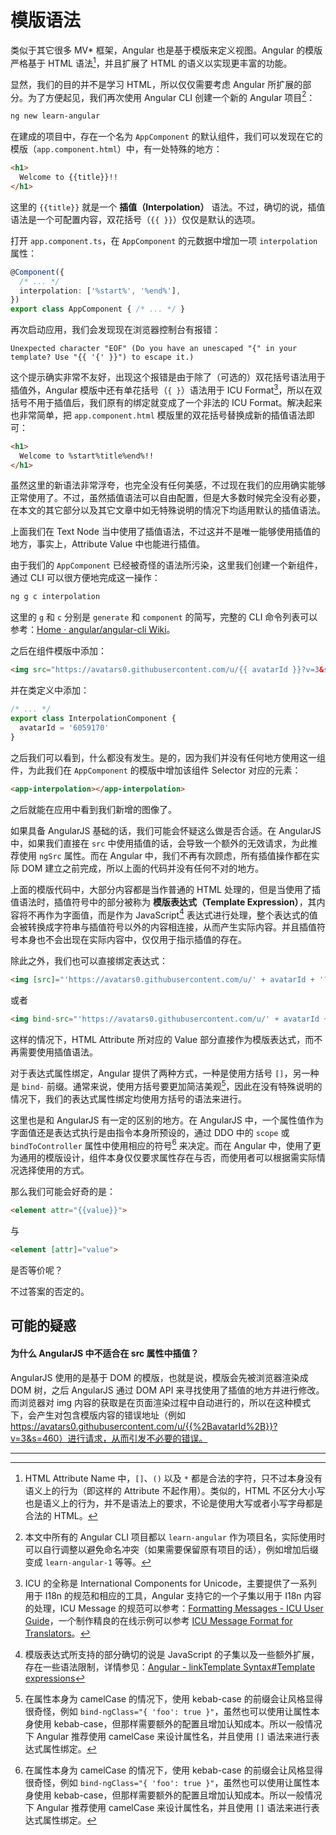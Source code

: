 # 模版语法

类似于其它很多 MV* 框架，Angular 也是基于模版来定义视图。Angular 的模版严格基于 HTML 语法[^1]，并且扩展了 HTML 的语义以实现更丰富的功能。

显然，我们的目的并不是学习 HTML，所以仅仅需要考虑 Angular 所扩展的部分。为了方便起见，我们再次使用 Angular CLI 创建一个新的 Angular 项目[^2]：

```bash
ng new learn-angular
```

在建成的项目中，存在一个名为 `AppComponent` 的默认组件，我们可以发现在它的模版（`app.component.html`）中，有一处特殊的地方：

```html
<h1>
  Welcome to {{title}}!!
</h1>
```

这里的 `{{title}}` 就是一个 **插值（Interpolation）** 语法。不过，确切的说，插值语法是一个可配置内容，双花括号（`{{ }}`）仅仅是默认的选项。

打开 `app.component.ts`，在 `AppComponent` 的元数据中增加一项 `interpolation` 属性：

```typescript
@Component({
  /* ... */
  interpolation: ['%start%', '%end%'],
})
export class AppComponent { /* ... */ }
```

再次启动应用，我们会发现现在浏览器控制台有报错：

```text
Unexpected character "EOF" (Do you have an unescaped "{" in your template? Use "{{ '{' }}") to escape it.)
```

这个提示确实非常不友好，出现这个报错是由于除了（可选的）双花括号语法用于插值外，Angular 模版中还有单花括号（`{ }`）语法用于 ICU Format[^3]，所以在双括号不用于插值后，我们原有的绑定就变成了一个非法的 ICU Format。解决起来也非常简单，把 `app.component.html` 模版里的双花括号替换成新的插值语法即可：

```html
<h1>
  Welcome to %start%title%end%!!
</h1>
```

虽然这里的新语法非常浮夸，也完全没有任何美感，不过现在我们的应用确实能够正常使用了。不过，虽然插值语法可以自由配置，但是大多数时候完全没有必要，在本文的其它部分以及其它文章中如无特殊说明的情况下均适用默认的插值语法。

上面我们在 Text Node 当中使用了插值语法，不过这并不是唯一能够使用插值的地方，事实上，Attribute Value 中也能进行插值。

由于我们的 `AppComponent` 已经被奇怪的语法所污染，这里我们创建一个新组件，通过 CLI 可以很方便地完成这一操作：

```bash
ng g c interpolation
```

这里的 `g` 和 `c` 分别是 `generate` 和 `component` 的简写，完整的 CLI 命令列表可以参考：[Home · angular/angular-cli Wiki](https://github.com/angular/angular-cli/wiki)。

之后在组件模版中添加：

```html
<img src="https://avatars0.githubusercontent.com/u/{{ avatarId }}?v=3&s=460">
```

并在类定义中添加：

```typescript
/* ... */
export class InterpolationComponent {
  avatarId = '6059170'
}
```

之后我们可以看到，什么都没有发生。是的，因为我们并没有任何地方使用这一组件，为此我们在 `AppComponent` 的模版中增加该组件 Selector 对应的元素：

```html
<app-interpolation></app-interpolation>
```

之后就能在应用中看到我们新增的图像了。

如果具备 AngularJS 基础的话，我们可能会怀疑这么做是否合适。在 AngularJS 中，如果我们直接在 `src` 中使用插值的话，会导致一个额外的无效请求，为此推荐使用 `ngSrc` 属性。而在 Angular 中，我们不再有次顾虑，所有插值操作都在实际 DOM 建立之前完成，所以上面的代码并没有任何不对的地方。

上面的模版代码中，大部分内容都是当作普通的 HTML 处理的，但是当使用了插值语法时，插值符号中的部分被称为 **模版表达式（Template Expression）**，其内容将不再作为字面值，而是作为 JavaScript[^4] 表达式进行处理，整个表达式的值会被转换成字符串与插值符号以外的内容相连接，从而产生实际内容。并且插值符号本身也不会出现在实际内容中，仅仅用于指示插值的存在。

除此之外，我们也可以直接绑定表达式：

```html
<img [src]="'https://avatars0.githubusercontent.com/u/' + avatarId + '?v=3&s=460'">
```

或者

```html
<img bind-src="'https://avatars0.githubusercontent.com/u/' + avatarId + '?v=3&s=460'">
```

这样的情况下，HTML Attribute 所对应的 Value 部分直接作为模版表达式，而不再需要使用插值语法。

对于表达式属性绑定，Angular 提供了两种方式，一种是使用方括号 `[]`，另一种是 `bind-` 前缀。通常来说，使用方括号要更加简洁美观[^5]，因此在没有特殊说明的情况下，我们的表达式属性绑定均使用方括号的语法来进行。

这里也是和 AngularJS 有一定的区别的地方。在 AngularJS 中，一个属性值作为字面值还是表达式执行是由指令本身所预设的，通过 DDO 中的 `scope` 或 `bindToController` 属性中使用相应的符号[^5] 来决定。而在 Angular 中，使用了更为通用的模版设计，组件本身仅仅要求属性存在与否，而使用者可以根据需实际情况选择使用的方式。

那么我们可能会好奇的是：

```html
<element attr="{{value}}">
```

与

```html
<element [attr]="value">
```

是否等价呢？

不过答案的否定的。


## 可能的疑惑

#### 为什么 AngularJS 中不适合在 src 属性中插值？

AngularJS 使用的是基于 DOM 的模版，也就是说，模版会先被浏览器渲染成 DOM 树，之后 AngularJS 通过 DOM API 来寻找使用了插值的地方并进行修改。而浏览器对 img 内容的获取是在页面渲染过程中自动进行的，所以在这种模式下，会产生对包含模版内容的错误地址（例如 https://avatars0.githubusercontent.com/u/{{%2BavatarId%2B}}?v=3&s=460）进行请求，从而引发不必要的错误。

---

[^1]: HTML Attribute Name 中，`[]`、`()` 以及 `*` 都是合法的字符，只不过本身没有语义上的行为（即这样的 Attribute 不起作用）。类似的，HTML 不区分大小写也是语义上的行为，并不是语法上的要求，不论是使用大写或者小写字母都是合法的 HTML。

[^2]: 本文中所有的 Angular CLI 项目都以 `learn-angular` 作为项目名，实际使用时可以自行调整以避免命名冲突（如果需要保留原有项目的话），例如增加后缀变成 `learn-angular-1` 等等。

[^3]: ICU 的全称是 International Components for Unicode，主要提供了一系列用于 I18n 的规范和相应的工具，Angular 支持它的一个子集以用于 I18n 内容的处理，ICU Message 的规范可以参考：[Formatting Messages - ICU User Guide](http://userguide.icu-project.org/formatparse/messages)，一个制作精良的在线示例可以参考 [ICU Message Format for Translators](https://format-message.github.io/icu-message-format-for-translators/)。

[^4]: 模版表达式所支持的部分确切的说是 JavaScript 的子集以及一些额外扩展，存在一些语法限制，详情参见：[Angular - linkTemplate Syntax#Template expressions](https://angular.io/guide/template-syntax#template-expressions)

[^5]: 在属性本身为 camelCase 的情况下，使用 kebab-case 的前缀会让风格显得很奇怪，例如 `bind-ngClass="{ 'foo': true }"`，虽然也可以使用让属性本身使用 kebab-case，但那样需要额外的配置且增加认知成本。所以一般情况下 Angular 推荐使用 camelCase 来设计属性名，并且使用 `[]` 语法来进行表达式属性绑定。
